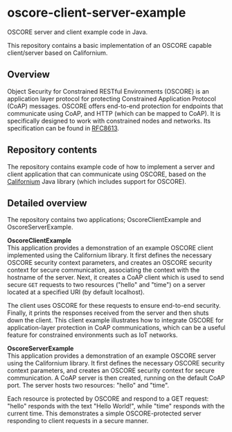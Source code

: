 # oscore-client-server-example

OSCORE server and client example code in Java.  

This repository contains a basic implementation of an OSCORE capable client/server based on Californium.

## Overview
Object Security for Constrained RESTful Environments (OSCORE) is an application layer protocol for protecting Constrained Application Protocol (CoAP) messages. OSCORE offers end-to-end protection for endpoints that communicate using CoAP, and HTTP (which can be mapped to CoAP). It is specifically designed to work with constrained nodes and networks. Its specification can be found in [RFC8613](https://datatracker.ietf.org/doc/html/rfc8613).

## Repository contents
The repository contains example code of how to implement a server and client application that can communicate using OSCORE, based on the [Californium](https://github.com/eclipse-californium/californium) Java library (which includes support for OSCORE).

## Detailed overview

The repository contains two applications; OscoreClientExample and OscoreServerExample.

**OscoreClientExample**  
This application provides a demonstration of an example OSCORE client implemented using the Californium library. It first defines the necessary OSCORE security context parameters, and creates an OSCORE security context for secure communication, associating the context with the hostname of the server. Next, it creates a CoAP client which is used to send secure `GET` requests to two resources ("hello" and "time") on a server located at a specified URI (by default localhost).  

The client uses OSCORE for these requests to ensure end-to-end security. Finally, it prints the responses received from the server and then shuts down the client. This client example illustrates how to integrate OSCORE for application-layer protection in CoAP communications, which can be a useful feature for constrained environments such as IoT networks.

**OscoreServerExample**  
This application provides a demonstration of an example OSCORE server using the Californium library. It first defines the necessary OSCORE security context parameters, and creates an OSCORE security context for secure communication. A CoAP server is then created, running on the default CoAP port. The server hosts two resources: "hello" and "time".  

Each resource is protected by OSCORE and respond to a GET request: "hello" responds with the text "Hello World!", while "time" responds with the current time. This demonstrates a simple OSCORE-protected server responding to client requests in a secure manner.
